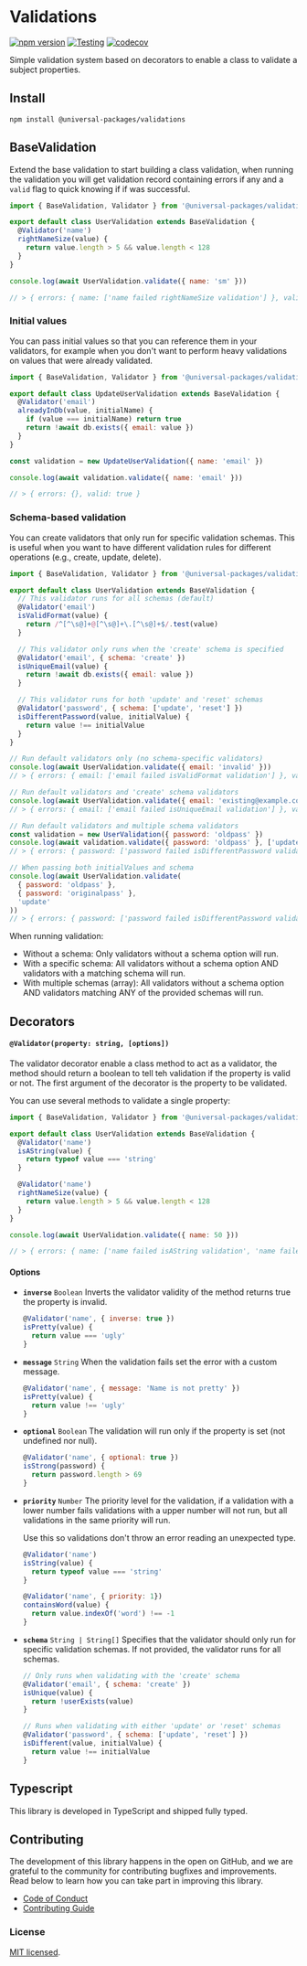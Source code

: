 # Validations

[![npm version](https://badge.fury.io/js/@universal-packages%2Fvalidations.svg)](https://www.npmjs.com/package/@universal-packages/validations)
[![Testing](https://github.com/universal-packages/universal-validations/actions/workflows/testing.yml/badge.svg)](https://github.com/universal-packages/universal-validations/actions/workflows/testing.yml)
[![codecov](https://codecov.io/gh/universal-packages/universal-validations/branch/main/graph/badge.svg?token=CXPJSN8IGL)](https://codecov.io/gh/universal-packages/universal-validations)

Simple validation system based on decorators to enable a class to validate a subject properties.

## Install

```shell
npm install @universal-packages/validations
```

## BaseValidation

Extend the base validation to start building a class validation, when running the validation you will get validation record containing errors if any and a `valid` flag to quick knowing if if was successful.

```js
import { BaseValidation, Validator } from '@universal-packages/validations'

export default class UserValidation extends BaseValidation {
  @Validator('name')
  rightNameSize(value) {
    return value.length > 5 && value.length < 128
  }
}

console.log(await UserValidation.validate({ name: 'sm' }))

// > { errors: { name: ['name failed rightNameSize validation'] }, valid: false }
```

### Initial values

You can pass initial values so that you can reference them in your validators, for example when you don't want to perform heavy validations on values that were already validated.

```js
import { BaseValidation, Validator } from '@universal-packages/validations'

export default class UpdateUserValidation extends BaseValidation {
  @Validator('email')
  alreadyInDb(value, initialName) {
    if (value === initialName) return true
    return !await db.exists({ email: value })
  }
}

const validation = new UpdateUserValidation({ name: 'email' })

console.log(await validation.validate({ name: 'email' }))

// > { errors: {}, valid: true }
```

### Schema-based validation

You can create validators that only run for specific validation schemas. This is useful when you want to have different validation rules for different operations (e.g., create, update, delete).

```js
import { BaseValidation, Validator } from '@universal-packages/validations'

export default class UserValidation extends BaseValidation {
  // This validator runs for all schemas (default)
  @Validator('email')
  isValidFormat(value) {
    return /^[^\s@]+@[^\s@]+\.[^\s@]+$/.test(value)
  }

  // This validator only runs when the 'create' schema is specified
  @Validator('email', { schema: 'create' })
  isUniqueEmail(value) {
    return !await db.exists({ email: value })
  }

  // This validator runs for both 'update' and 'reset' schemas
  @Validator('password', { schema: ['update', 'reset'] })
  isDifferentPassword(value, initialValue) {
    return value !== initialValue
  }
}

// Run default validators only (no schema-specific validators)
console.log(await UserValidation.validate({ email: 'invalid' }))
// > { errors: { email: ['email failed isValidFormat validation'] }, valid: false }

// Run default validators and 'create' schema validators
console.log(await UserValidation.validate({ email: 'existing@example.com' }, 'create'))
// > { errors: { email: ['email failed isUniqueEmail validation'] }, valid: false }

// Run default validators and multiple schema validators
const validation = new UserValidation({ password: 'oldpass' })
console.log(await validation.validate({ password: 'oldpass' }, ['update', 'reset']))
// > { errors: { password: ['password failed isDifferentPassword validation'] }, valid: false }

// When passing both initialValues and schema
console.log(await UserValidation.validate(
  { password: 'oldpass' },
  { password: 'originalpass' },
  'update'
))
// > { errors: { password: ['password failed isDifferentPassword validation'] }, valid: false }
```

When running validation:

- Without a schema: Only validators without a schema option will run.
- With a specific schema: All validators without a schema option AND validators with a matching schema will run.
- With multiple schemas (array): All validators without a schema option AND validators matching ANY of the provided schemas will run.

## Decorators

#### **`@Validator(property: string, [options])`**

The validator decorator enable a class method to act as a validator, the method should return a boolean to tell teh validation if the property is valid or not. The first argument of the decorator is the property to be validated.

You can use several methods to validate a single property:

```js
import { BaseValidation, Validator } from '@universal-packages/validations'

export default class UserValidation extends BaseValidation {
  @Validator('name')
  isAString(value) {
    return typeof value === 'string'
  }

  @Validator('name')
  rightNameSize(value) {
    return value.length > 5 && value.length < 128
  }
}

console.log(await UserValidation.validate({ name: 50 }))

// > { errors: { name: ['name failed isAString validation', 'name failed rightNameSize validation'] }, valid: false }
```

#### Options

- **`inverse`** `Boolean`
  Inverts the validator validity of the method returns true the property is invalid.

  ```js
  @Validator('name', { inverse: true })
  isPretty(value) {
    return value === 'ugly'
  }
  ```

- **`message`** `String`
  When the validation fails set the error with a custom message.

  ```js
  @Validator('name', { message: 'Name is not pretty' })
  isPretty(value) {
    return value !== 'ugly'
  }
  ```

- **`optional`** `Boolean`
  The validation will run only if the property is set (not undefined nor null).

  ```js
  @Validator('name', { optional: true })
  isStrong(password) {
    return password.length > 69
  }
  ```

- **`priority`** `Number`
  The priority level for the validation, if a validation with a lower number fails validations with a upper number will not run, but all validations in the same priority will run.

  Use this so validations don't throw an error reading an unexpected type.

  ```js
  @Validator('name')
  isString(value) {
    return typeof value === 'string'
  }

  @Validator('name', { priority: 1})
  containsWord(value) {
    return value.indexOf('word') !== -1
  }
  ```

- **`schema`** `String | String[]`
  Specifies that the validator should only run for specific validation schemas. If not provided, the validator runs for all schemas.

  ```js
  // Only runs when validating with the 'create' schema
  @Validator('email', { schema: 'create' })
  isUnique(value) {
    return !userExists(value)
  }

  // Runs when validating with either 'update' or 'reset' schemas
  @Validator('password', { schema: ['update', 'reset'] })
  isDifferent(value, initialValue) {
    return value !== initialValue
  }
  ```

## Typescript

This library is developed in TypeScript and shipped fully typed.

## Contributing

The development of this library happens in the open on GitHub, and we are grateful to the community for contributing bugfixes and improvements. Read below to learn how you can take part in improving this library.

- [Code of Conduct](./CODE_OF_CONDUCT.md)
- [Contributing Guide](./CONTRIBUTING.md)

### License

[MIT licensed](./LICENSE).
